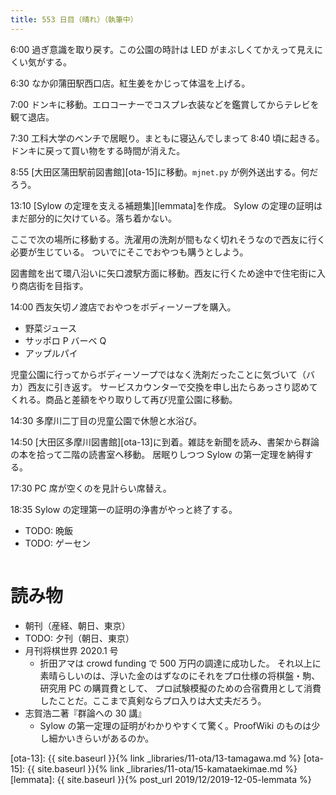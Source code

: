 ```yaml
---
title: 553 日目（晴れ）（執筆中）
---
```


6:00 過ぎ意識を取り戻す。この公園の時計は LED がまぶしくてかえって見えにくい気がする。

6:30 なか卯蒲田駅西口店。紅生姜をかじって体温を上げる。

7:00 ドンキに移動。エロコーナーでコスプレ衣装などを鑑賞してからテレビを観て退店。

7:30 工科大学のベンチで居眠り。まともに寝込んでしまって 8:40 頃に起きる。
ドンキに戻って買い物をする時間が消えた。

8:55 [大田区蒲田駅前図書館][ota-15]に移動。`mjnet.py` が例外送出する。何だろう。

13:10 [Sylow の定理を支える補題集][lemmata]を作成。
Sylow の定理の証明はまだ部分的に欠けている。落ち着かない。

ここで次の場所に移動する。洗濯用の洗剤が間もなく切れそうなので西友に行く必要が生じている。
ついでにそこでおやつも購うとしよう。

図書館を出て環八沿いに矢口渡駅方面に移動。西友に行くため途中で住宅街に入り商店街を目指す。

14:00 西友矢切ノ渡店でおやつをボディーソープを購入。
* 野菜ジュース
* サッポロ P バーベ Q
* アップルパイ

児童公園に行ってからボディーソープではなく洗剤だったことに気づいて（バカ）西友に引き返す。
サービスカウンターで交換を申し出たらあっさり認めてくれる。商品と差額をやり取りして再び児童公園に移動。

14:30 多摩川二丁目の児童公園で休憩と水浴び。

14:50 [大田区多摩川図書館][ota-13]に到着。雑誌を新聞を読み、書架から群論の本を拾って二階の読書室へ移動。
居眠りしつつ Sylow の第一定理を納得する。

17:30 PC 席が空くのを見計らい席替え。

18:35 Sylow の定理第一の証明の浄書がやっと終了する。

* TODO: 晩飯
* TODO: ゲーセン

```text

```

# 読み物

* 朝刊（産経、朝日、東京）
* TODO: 夕刊（朝日、東京）
* 月刊将棋世界 2020.1 号
  * 折田アマは crowd funding で 500 万円の調達に成功した。
    それ以上に素晴らしいのは、浮いた金のはずなのにそれをプロ仕様の将棋盤・駒、研究用 PC の購買費として、
    プロ試験模擬のための合宿費用として消費したことだ。ここまで真剣ならプロ入りは大丈夫だろう。
* 志賀浩二著『群論への 30 講』
  * Sylow の第一定理の証明がわかりやすくて驚く。ProofWiki のものは少し細かいきらいがあるのか。

[ota-13]: {{ site.baseurl }}{% link _libraries/11-ota/13-tamagawa.md %}
[ota-15]: {{ site.baseurl }}{% link _libraries/11-ota/15-kamataekimae.md %}
[lemmata]: {{ site.baseurl }}{% post_url 2019/12/2019-12-05-lemmata %}
